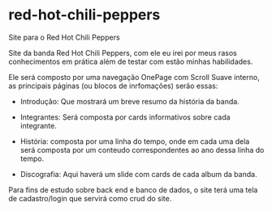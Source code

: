 # red-hot-chili-peppers
Site para o Red Hot Chili Peppers


Site da banda Red Hot Chili Peppers, com ele eu irei por meus rasos conhecimentos em prática além de testar com estão minhas habilidades.

Ele será composto por uma navegação OnePage com Scroll Suave interno, as principais páginas (ou blocos de inrfomações) serão essas:

- Introdução: Que mostrará um breve resumo da história da banda.

- Integrantes: Será composta por cards informativos sobre cada integrante.

- História: composta por uma linha do tempo, onde em cada uma dela será composta por um conteudo correspondentes ao ano dessa linha do tempo.

- Discografia: Aqui haverá um slide com cards de cada album da banda.

Para fins de estudo sobre back end e banco de dados, o site terá uma tela de cadastro/login que servirá como crud do site.
